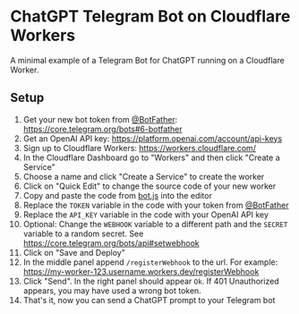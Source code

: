 # ChatGPT Telegram Bot on Cloudflare Workers

A minimal example of a Telegram Bot for ChatGPT running on a Cloudflare Worker.

## Setup

1. Get your new bot token from [@BotFather](https://t.me/botfather): https://core.telegram.org/bots#6-botfather
2. Get an OpenAI API key: https://platform.openai.com/account/api-keys
3. Sign up to Cloudflare Workers: https://workers.cloudflare.com/
4. In the Cloudflare Dashboard go to "Workers" and then click "Create a Service"
5. Choose a name and click "Create a Service" to create the worker
6. Click on "Quick Edit" to change the source code of your new worker
7. Copy and paste the code from [bot.js](bot.js) into the editor
8. Replace the `TOKEN` variable in the code with your token from [@BotFather](https://t.me/botfather)
9. Replace the `API_KEY` variable in the code with your OpenAI API key
10. Optional: Change the `WEBHOOK` variable to a different path and the `SECRET` variable to a random secret. See https://core.telegram.org/bots/api#setwebhook
11. Click on "Save and Deploy"
12. In the middle panel append `/registerWebhook` to the url. For example: https://my-worker-123.username.workers.dev/registerWebhook
13. Click "Send". In the right panel should appear `Ok`. If 401 Unauthorized appears, you may have used a wrong bot token.
14. That's it, now you can send a ChatGPT prompt to your Telegram bot
